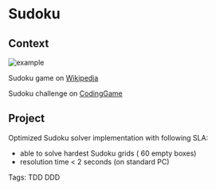 # Sudoku

## Context
![example](https://upload.wikimedia.org/wikipedia/commons/f/ff/Sudoku-by-L2G-20050714.svg)

Sudoku game on [Wikipedia](https://fr.wikipedia.org/wiki/Sudoku "Sudoku Game")

Sudoku challenge on [CodingGame](https://www.codingame.com/ide/puzzle/sudoku-solver "Sudoku solver") 

## Project
Optimized Sudoku solver implementation with following SLA:

- able to solve hardest Sudoku grids ( 60 empty boxes)
- resolution time < 2 seconds (on standard PC)



Tags: TDD DDD
